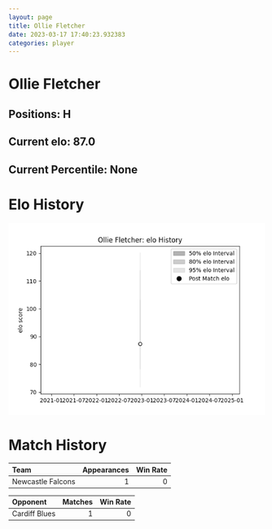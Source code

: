 ```yaml
---  
layout: page  
title: Ollie Fletcher  
date: 2023-03-17 17:40:23.932383  
categories: player  
---
```

# Ollie Fletcher

## Positions: H

## Current elo: 87.0

## Current Percentile: None

# Elo History


![elo history](history_OllieFletcher.png)
# Match History


| Team              |   Appearances |   Win Rate |
|:------------------|--------------:|-----------:|
| Newcastle Falcons |             1 |          0 |

| Opponent      |   Matches |   Win Rate |
|:--------------|----------:|-----------:|
| Cardiff Blues |         1 |          0 |